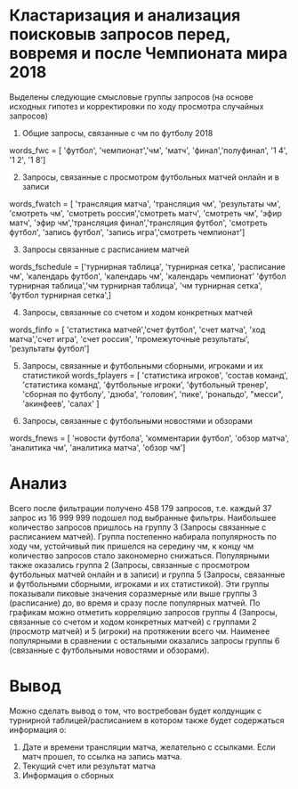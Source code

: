 # Кластаризация и анализация поисковыв запросов перед, вовремя и после Чемпионата мира 2018

Выделены следующие смысловые группы запросов (на основе исходных гипотез и корректировки по ходу просмотра случайных запросов) 

1. Общие запросы, связанные с чм по футболу 2018

words_fwc = [ 'футбол', 'чемпионат','чм', 'матч', 'финал','полуфинал', '1 4', '1 2', '1 8']

2. Запросы, связанные с просмотром футбольных матчей онлайн и в записи

words_fwatch = [ 'трансляция матча', 'трансляция чм', 'результаты чм', 'смотреть чм', 'смотреть россия','смотреть матч', 'смотреть чм', 'эфир матч', 'эфир чм','трансляция финал','трансляция футбол', 'смотреть футбол', 'запись футбол', 'запись игра','смотреть чемпионат']

3. Запросы связанные с расписанием матчей



words_fschedule = ['турнирная таблица', 'турнирная сетка', 'расписание чм', 'календарь футбол', 'календарь чм', 'календарь чемпионат' 'футбол турнирная таблица','чм турнирная таблица', 'чм турнирная сетка', 'футбол турнирная сетка',]

4. Запросы, связанные со счетом и ходом конкретных матчей


words_finfo = [ 'статистика матчей','счет футбол', 'счет матча', 'ход матча','счет игра', 'счет россия', 'промежуточные результаты', 'результаты футбол']

5. Запросы, связанные и футбольными сборными, игроками и их статистикой 
words_fplayers = [ 'статистика игроков', 'состав команд', 'статистика команд', 'футбольные игроки', 'футбольный тренер', 'cборная по футболу', 'дзюба', 'головин', 'пике', 'рональдо', "месси", 'акинфеев', 'салах' ]

6. Запросы, связанные с футбольными новостями и обзорами

words_fnews = [ 'новости футбола', 'комментарии футбол', 'обзор матча', 'аналитика чм', 'аналитика матча', 'обзор чм']

# Анализ
Всего после фильтрации получено 458 179 запросов, т.е. каждый 37 запрос из 16 999 999 подошел под выбранные фильтры. 
Наибольшее количество запросов пришлось на группу 3 (Запросы связанные с расписанием матчей). Группа постепенно набирала популярность по ходу чм, устойчивый пик пришелся на середину чм, к концу чм количество запросов стало закономерно снижаться.
Популярными также оказались  группа 2  (Запросы, связанные с просмотром футбольных матчей онлайн и в записи)  и группа 5 (Запросы, связанные и футбольными сборными, игроками и их статистикой). Эти группы показывали пиковые значения соразмерные или выше группы 3 (расписание) до, во время и сразу после популярных матчей. 
По графикам можно отметить корреляцию запросов группы 4 (Запросы, связанные со счетом и ходом конкретных матчей) с  группами 2 (просмотр матчей) и 5 (игроки) на протяжении всего чм. 
Наименее популярными в сравнении с остальными оказались запросы группы 6 (связанные с футбольными новостями и обзорами). 

# Вывод
Можно сделать вывод о том, что востребован будет колдунщик с турнирной таблицей/расписанием в котором также будет содержаться информация о:
1. Дате и времени трансляции матча, желательно с ссылками. Если матч прошел, то ссылка на запись матча. 
2. Текущий счет или результат матча
3. Информация о сборных 
